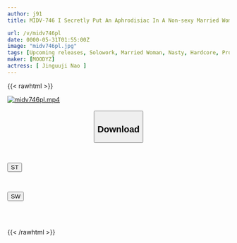```yaml
---
author: j91
title: MIDV-746 I Secretly Put An Aphrodisiac In A Non-sexy Married Woman Delivery Health Service And She Became A Total Slut! She Took Off The Condom Herself And Came Inside Me Raw! After That, She Came To My House And Even Lied To Her Husband, Stayed With Me Until The Morning And Made Me A Submissive Toy For 10 Creampies. Nao Jinguji

url: /v/midv746pl
date: 0000-05-31T01:55:00Z
image: "midv746pl.jpg"
tags: [Upcoming releases, Solowork, Married Woman, Nasty, Hardcore, Prostitutes, Toy, Acme · Orgasm	]
maker: [MOODYZ]
actress: [ Jinguuji Nao ]
---
```



{{< rawhtml >}}

<div class="video" data-videoid="pending_link.html">
    <a href="javascript:;">
        <img src="/v/midv746pl/midv746pl.jpg" width="WIDTH" height="HEIGHT" alt="midv746pl.mp4" loading="lazy">
    </a>
</div>

<script type="text/javascript" src="https://j91.asia/asset/on-demand-pend.js"></script>

<br>
  <link rel="stylesheet" href="https://j91.asia/asset/bs5.css">
  
  <center>
  <button class="btn btn-primary" type="button" data-bs-toggle="collapse" data-bs-target=".multi-collapse" aria-expanded="false" aria-controls="multiCollapseExample1 multiCollapseExample2"><h2>Download</h2></button></center>
</p>
<div class="row">
  <div class="col">
    <div class="collapse multi-collapse" id="multiCollapseExample1">
      <div class="card card-body">
	      	      <br>
<div class="buttons">  
<p><a href="https://j91.asia/pending_link.html" target="_blank"><button class="btn-hover color-3"><i class="fa fa-download"></i> ST</button></a></p></div>
    </div>
  </div>
</div>
  <div class="col">
    <div class="collapse multi-collapse" id="multiCollapseExample2">
      <div class="card card-body">
	      <br>
<div class="buttons">
<p><a href="https://j91.asia/pending_link.html" target="_blank"><button class="btn-hover color-2"><i class="fa fa-download"></i> SW</button></a></p></div>
<br><br>
      </div>
    </div>
  </div>
</div>

{{< /rawhtml >}}